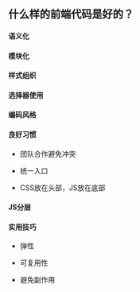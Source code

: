 ## 什么样的前端代码是好的？

#### 语义化

#### 模块化

#### 样式组织

#### 选择器使用

#### 编码风格

#### 良好习惯

- 团队合作避免冲突
- 统一入口

- CSS放在头部，JS放在底部

#### JS分层

#### 实用技巧

- 弹性
- 可复用性

- 避免副作用
